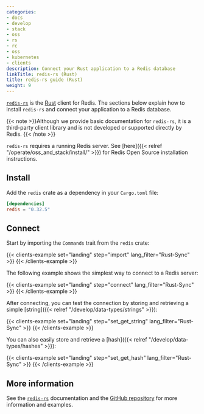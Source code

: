 ```yaml
---
categories:
- docs
- develop
- stack
- oss
- rs
- rc
- oss
- kubernetes
- clients
description: Connect your Rust application to a Redis database
linkTitle: redis-rs (Rust)
title: redis-rs guide (Rust)
weight: 9
---
```


[`redis-rs`](https://github.com/redis-rs/redis-rs) is the [Rust](https://www.rust-lang.org/) client for Redis.
The sections below explain how to install `redis-rs` and connect your application to a Redis database.

{{< note >}}Although we provide basic documentation for `redis-rs`, it is a third-party
client library and is not developed or supported directly by Redis.
{{< /note >}}

`redis-rs` requires a running Redis server. See [here]({{< relref "/operate/oss_and_stack/install/" >}}) for Redis Open Source installation instructions.

## Install

Add the `redis` crate as a dependency in your `Cargo.toml` file:

```toml
[dependencies]
redis = "0.32.5"
```

## Connect

Start by importing the `Commands` trait from the `redis` crate:

{{< clients-example set="landing" step="import" lang_filter="Rust-Sync" >}}
{{< /clients-example >}}

The following example shows the simplest way to connect to a Redis server:

{{< clients-example set="landing" step="connect" lang_filter="Rust-Sync" >}}
{{< /clients-example >}}

After connecting, you can test the connection by  storing and retrieving
a simple [string]({{< relref "/develop/data-types/strings" >}}):

{{< clients-example set="landing" step="set_get_string" lang_filter="Rust-Sync" >}}
{{< /clients-example >}}

You can also easily store and retrieve a [hash]({{< relref "/develop/data-types/hashes" >}}):

{{< clients-example set="landing" step="set_get_hash" lang_filter="Rust-Sync" >}}
{{< /clients-example >}}

## More information

See the [`redis-rs`](https://docs.rs/redis/latest/redis/) documentation
and the [GitHub repository](https://github.com/redis-rs/redis-rs) for more
information and examples.
